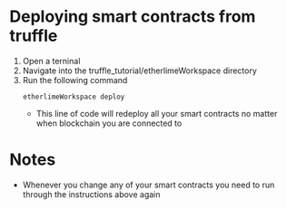 # Deploying smart contracts from truffle

1. Open a terninal
2. Navigate into the truffle_tutorial/etherlimeWorkspace directory
3. Run the following command
    ```
    etherlimeWorkspace deploy
    ```
    * This line of code will redeploy all your smart contracts no matter when blockchain you are connected to

# Notes

* Whenever you change any of your smart contracts you need to run through the instructions above again